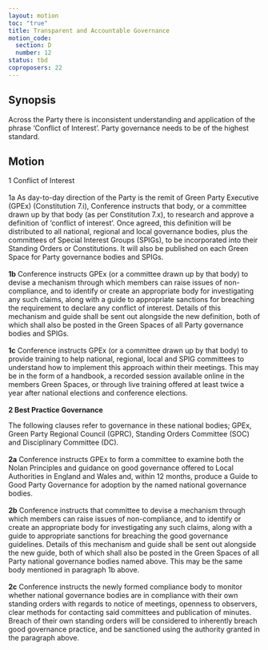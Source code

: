 ```yaml
---
layout: motion
toc: "true"
title: Transparent and Accountable Governance
motion_code:
  section: D
  number: 12
status: tbd
coproposers: 22
---
```

## Synopsis

Across the Party there is inconsistent understanding and application of the phrase ‘Conflict of Interest’. Party governance needs to be of the highest standard.

## Motion

1 Conflict of Interest\
\
1a As day-to-day direction of the Party is the remit of Green Party Executive (GPEx) (Constitution 7.i), Conference instructs that body, or a committee drawn up by that body (as per Constitution 7.x), to research and approve a definition of ‘conflict of interest’. Once agreed, this definition will be distributed to all national, regional and local governance bodies, plus the committees of Special Interest Groups (SPIGs), to be incorporated into their Standing Orders or Constitutions. It will also be published on each Green Space for Party governance bodies and SPIGs.\
\
**1b** Conference instructs GPEx (or a committee drawn up by that body) to devise a mechanism through which members can raise issues of non-compliance, and to identify or create an appropriate body for investigating any such claims, along with a guide to appropriate sanctions for breaching the requirement to declare any conflict of interest. Details of this mechanism and guide shall be sent out alongside the new definition, both of which shall also be posted in the Green Spaces of all Party governance bodies and SPIGs.\
\
**1c** Conference instructs GPEx (or a committee drawn up by that body) to provide training to help national, regional, local and SPIG committees to understand how to implement this approach within their meetings. This may be in the form of a handbook, a recorded session available online in the members Green Spaces, or through live training offered at least twice a year after national elections and conference elections.\
\
**2 Best Practice Governance**

The following clauses refer to governance in these national bodies; GPEx, Green Party Regional Council (GPRC), Standing Orders Committee (SOC) and Disciplinary Committee (DC).\
\
**2a** Conference instructs GPEx to form a committee to examine both the Nolan Principles and guidance on good governance offered to Local Authorities in England and Wales and, within 12 months, produce a Guide to Good Party Governance for adoption by the named national governance bodies.\
\
**2b** Conference instructs that committee to devise a mechanism through which members can raise issues of non-compliance, and to identify or create an appropriate body for investigating any such claims, along with a guide to appropriate sanctions for breaching the good governance guidelines. Details of this mechanism and guide shall be sent out alongside the new guide, both of which shall also be posted in the Green Spaces of all Party national governance bodies named above. This may be the same body mentioned in paragraph 1b above.\
\
**2c** Conference instructs the newly formed compliance body to monitor whether national governance bodies are in compliance with their own standing orders with regards to notice of meetings, openness to observers, clear methods for contacting said committees and publication of minutes. Breach of their own standing orders will be considered to inherently breach good governance practice, and be sanctioned using the authority granted in the paragraph above.